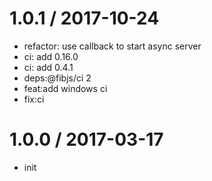 
1.0.1 / 2017-10-24
==================

  * refactor: use callback to start async server
  * ci: add 0.16.0
  * ci: add 0.4.1
  * deps:@fibjs/ci 2
  * feat:add windows ci
  * fix:ci

1.0.0 / 2017-03-17
==================

  * init
